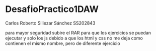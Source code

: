 # DesafioPractico1DAW
Carlos Roberto Siliezar Sánchez SS202843
 
  para mayor seguridad subire el RAR para que los ejercicios se puedan ejecutar y solo los js debido a que los html y css no me deja como contienen el mismo nombre, pero de diferente ejercicio 
